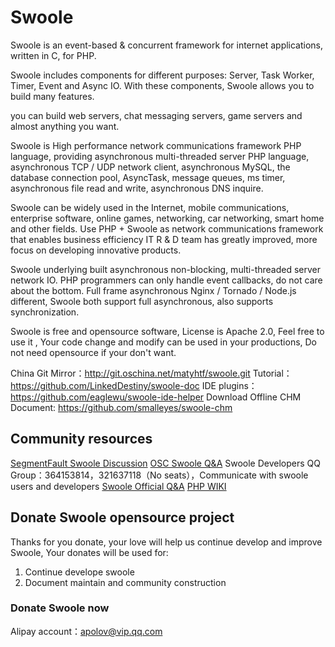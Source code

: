 Swoole
=======

Swoole is an event-based & concurrent framework for internet applications, written in C, for PHP.

Swoole includes components for different purposes: Server, Task Worker, Timer, Event and Async IO. With these components, Swoole allows you to build many features.

you can build web servers, chat messaging servers, game servers and almost anything you want.

Swoole is High performance network communications framework PHP language, providing asynchronous multi-threaded server PHP language, asynchronous TCP / UDP network client, asynchronous MySQL, the database connection pool, AsyncTask, message queues, ms timer, asynchronous file read and write, asynchronous DNS inquire.

Swoole can be widely used in the Internet, mobile communications, enterprise software, online games, networking, car networking, smart home and other fields. Use PHP + Swoole as network communications framework that enables business efficiency IT R & D team has greatly improved, more focus on developing innovative products.

Swoole underlying built asynchronous non-blocking, multi-threaded server network IO. PHP programmers can only handle event callbacks, do not care about the bottom. Full frame asynchronous Nginx / Tornado / Node.js different, Swoole both support full asynchronous, also supports synchronization.

Swoole is free and opensource software, License is Apache 2.0, Feel free to use it , Your code change and modify can be used in your productions, Do not need opensource if your don't want.

China Git Mirror：http://git.oschina.net/matyhtf/swoole.git
Tutorial：https://github.com/LinkedDestiny/swoole-doc
IDE plugins：https://github.com/eaglewu/swoole-ide-helper
Download Offline CHM Document: https://github.com/smalleyes/swoole-chm

## Community resources

[SegmentFault Swoole Discussion](http://segmentfault.com/t/swoole) 
[OSC Swoole Q&A](http://www.oschina.net/question/tag/swoole-server)
Swoole Developers QQ Group：364153814，321637118（No seats），Communicate with swoole users and developers
[Swoole Official Q&A](http://group.swoole.com/)
[PHP WIKI](http://php.swoole.com/)
## Donate Swoole opensource project

Thanks for you donate, your love will help us continue develop and improve Swoole, Your donates will be used for:

1. Continue develope swoole
2. Document maintain and community construction 

### Donate Swoole now

Alipay account：apolov@vip.qq.com
